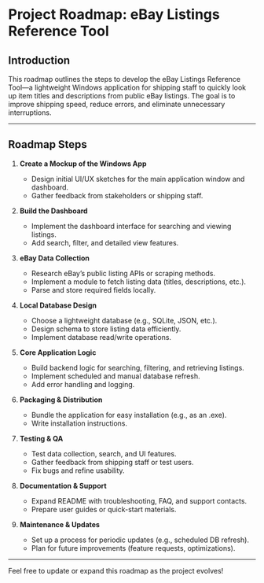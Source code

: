 # Project Roadmap: eBay Listings Reference Tool

## Introduction
This roadmap outlines the steps to develop the eBay Listings Reference Tool—a lightweight Windows application for shipping staff to quickly look up item titles and descriptions from public eBay listings. The goal is to improve shipping speed, reduce errors, and eliminate unnecessary interruptions.

---

## Roadmap Steps

1. **Create a Mockup of the Windows App**
   - Design initial UI/UX sketches for the main application window and dashboard.
   - Gather feedback from stakeholders or shipping staff.

2. **Build the Dashboard**
   - Implement the dashboard interface for searching and viewing listings.
   - Add search, filter, and detailed view features.

3. **eBay Data Collection**
   - Research eBay’s public listing APIs or scraping methods.
   - Implement a module to fetch listing data (titles, descriptions, etc.).
   - Parse and store required fields locally.

4. **Local Database Design**
   - Choose a lightweight database (e.g., SQLite, JSON, etc.).
   - Design schema to store listing data efficiently.
   - Implement database read/write operations.

5. **Core Application Logic**
   - Build backend logic for searching, filtering, and retrieving listings.
   - Implement scheduled and manual database refresh.
   - Add error handling and logging.

6. **Packaging & Distribution**
   - Bundle the application for easy installation (e.g., as an .exe).
   - Write installation instructions.

7. **Testing & QA**
   - Test data collection, search, and UI features.
   - Gather feedback from shipping staff or test users.
   - Fix bugs and refine usability.

8. **Documentation & Support**
   - Expand README with troubleshooting, FAQ, and support contacts.
   - Prepare user guides or quick-start materials.

9. **Maintenance & Updates**
   - Set up a process for periodic updates (e.g., scheduled DB refresh).
   - Plan for future improvements (feature requests, optimizations).

---

Feel free to update or expand this roadmap as the project evolves!
